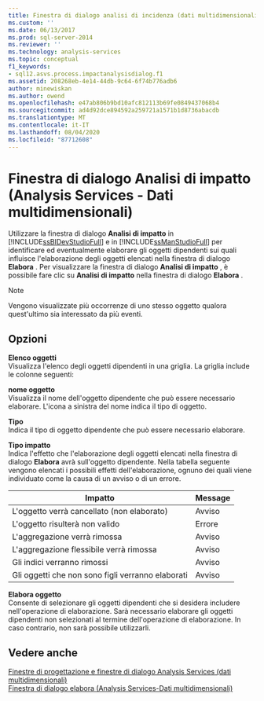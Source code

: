 ```yaml
---
title: Finestra di dialogo analisi di incidenza (dati multidimensionali Analysis Services) | Microsoft Docs
ms.custom: ''
ms.date: 06/13/2017
ms.prod: sql-server-2014
ms.reviewer: ''
ms.technology: analysis-services
ms.topic: conceptual
f1_keywords:
- sql12.asvs.process.impactanalysisdialog.f1
ms.assetid: 208268eb-4e14-44db-9c64-6f74b776adb6
author: minewiskan
ms.author: owend
ms.openlocfilehash: e47ab806b9bd10afc812113b69fe0849437068b4
ms.sourcegitcommit: ad4d92dce894592a259721a1571b1d8736abacdb
ms.translationtype: MT
ms.contentlocale: it-IT
ms.lasthandoff: 08/04/2020
ms.locfileid: "87712608"
---
```

# <a name="impact-analysis-dialog-box-analysis-services---multidimensional-data"></a>Finestra di dialogo Analisi di impatto (Analysis Services - Dati multidimensionali)
  Utilizzare la finestra di dialogo **Analisi di impatto** in [!INCLUDE[ssBIDevStudioFull](../includes/ssbidevstudiofull-md.md)] e in [!INCLUDE[ssManStudioFull](../includes/ssmanstudiofull-md.md)] per identificare ed eventualmente elaborare gli oggetti dipendenti sui quali influisce l'elaborazione degli oggetti elencati nella finestra di dialogo **Elabora** . Per visualizzare la finestra di dialogo **Analisi di impatto** , è possibile fare clic su **Analisi di impatto** nella finestra di dialogo **Elabora** .  
  
> [!NOTE]  
>  Vengono visualizzate più occorrenze di uno stesso oggetto qualora quest'ultimo sia interessato da più eventi.  
  
## <a name="options"></a>Opzioni  
 **Elenco oggetti**  
 Visualizza l'elenco degli oggetti dipendenti in una griglia. La griglia include le colonne seguenti:  
  
 **nome oggetto**  
 Visualizza il nome dell'oggetto dipendente che può essere necessario elaborare. L'icona a sinistra del nome indica il tipo di oggetto.  
  
 **Tipo**  
 Indica il tipo di oggetto dipendente che può essere necessario elaborare.  
  
 **Tipo impatto**  
 Indica l'effetto che l'elaborazione degli oggetti elencati nella finestra di dialogo **Elabora** avrà sull'oggetto dipendente. Nella tabella seguente vengono elencati i possibili effetti dell'elaborazione, ognuno dei quali viene individuato come la causa di un avviso o di un errore.  
  
|Impatto|Message|  
|------------|-------------|  
|L'oggetto verrà cancellato (non elaborato)|Avviso|  
|L'oggetto risulterà non valido|Errore|  
|L'aggregazione verrà rimossa|Avviso|  
|L'aggregazione flessibile verrà rimossa|Avviso|  
|Gli indici verranno rimossi|Avviso|  
|Gli oggetti che non sono figli verranno elaborati|Avviso|  
  
 **Elabora oggetto**  
 Consente di selezionare gli oggetti dipendenti che si desidera includere nell'operazione di elaborazione. Sarà necessario elaborare gli oggetti dipendenti non selezionati al termine dell'operazione di elaborazione. In caso contrario, non sarà possibile utilizzarli.  
  
## <a name="see-also"></a>Vedere anche  
 [Finestre di progettazione e finestre di dialogo Analysis Services &#40;dati multidimensionali&#41;](analysis-services-designers-and-dialog-boxes-multidimensional-data.md)   
 [Finestra di dialogo elabora &#40;Analysis Services-Dati multidimensionali&#41;](process-dialog-box-analysis-services-multidimensional-data.md)  
  
  
